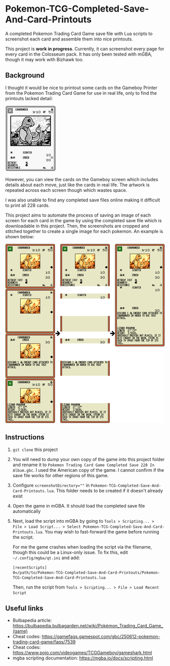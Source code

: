 # Pokemon-TCG-Completed-Save-And-Card-Printouts
A completed Pokemon Trading Card Game save file with Lua scripts to screenshot each card and assemble them into nice printouts.

This project is **work in progress**. Currently, it can screenshot every page for every card in the Colosseum pack. It has only been tested with mGBA, though it may work with Bizhawk too.

## Background
I thought it would be nice to printout some cards on the Gameboy Printer from the Pokemon Trading Card Game for use in real life, only to find the printouts lacked detail:

![Trading Card Example Printout](images/Trading_Card_Example_Printout.png)

However, you can view the cards on the Gameboy screen which includes details about each move, just like the cards in real life. The artwork is repeated across each screen though which wastes space.

I was also unable to find any completed save files online making it difficult to print all 228 cards.

This project aims to automate the process of saving an image of each screen for each card in the game by using the completed save file which is downloadable in this project. Then, the screenshots are cropped and stitched together to create a single image for each pokemon. An example is shown below:

![Trading Card Example Process](images/Trading_Card_Example_Process.png)

## Instructions
1. `git clone` this project
2. You will need to dump your own copy of the game into this project folder and rename it to `Pokemon Trading Card Game Completed Save 228 In Album.gbc`. I used the American copy of the game. I cannot confirm if the save file works for other regions of this game.
3. Configure `screenshotDirectory=""` in `Pokemon-TCG-Completed-Save-And-Card-Printouts.lua`. This folder needs to be created if it doesn't already exist
3. Open the game in mGBA. It should load the completed save file automatically
4. Next, load the script into mGBA by going to `Tools > Scripting... > File > Load Script... > Select Pokemon-TCG-Completed-Save-And-Card-Printouts.lua`. You may wish to fast-forward the game before running the script.

    For me the game crashes when loading the script via the filename, though this could be a Linux-only issue. To fix this, edit `~/.config/mgba/qt.ini` and add:
    ```
    [recentScripts]
    0=/path/to/Pokemon-TCG-Completed-Save-And-Card-Printouts/Pokemon-TCG-Completed-Save-And-Card-Printouts.lua
    ```
    Then, run the script from `Tools > Scripting... > File > Load Recent Script`

## Useful links
* Bulbapedia article: https://bulbapedia.bulbagarden.net/wiki/Pokémon_Trading_Card_Game_(game)
* Cheat codes: https://gamefaqs.gamespot.com/gbc/250612-pokemon-trading-card-game/faqs/7539
* Cheat codes: https://www.pojo.com/videogames/TCGGameboy/gameshark.html
* mgba scripting documentation: https://mgba.io/docs/scripting.html
